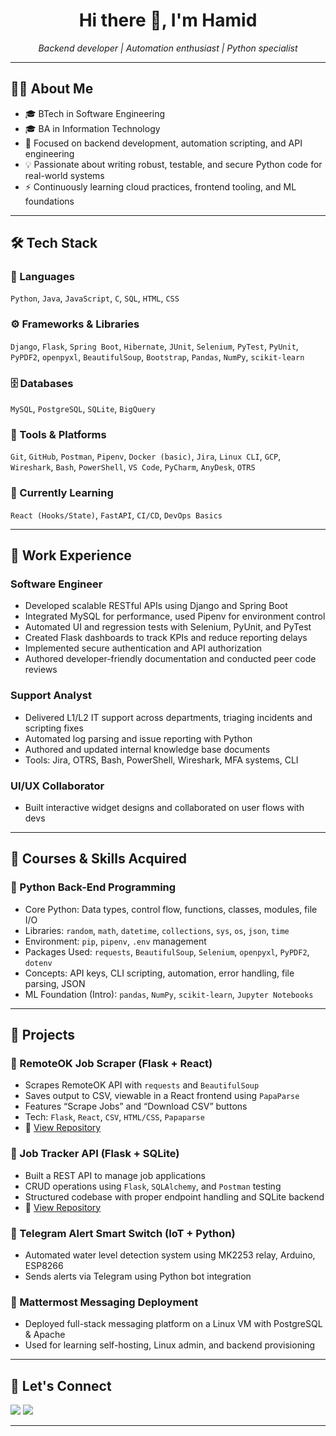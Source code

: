 <h1 align="center">Hi there 👋, I'm Hamid</h1>
<p align="center"><i>Backend developer | Automation enthusiast | Python specialist</i></p>

---

## 🧑‍💻 About Me

- 🎓 BTech in Software Engineering
- 🎓 BA in Information Technology 
- 🧠 Focused on backend development, automation scripting, and API engineering
- 💡 Passionate about writing robust, testable, and secure Python code for real-world systems
- ⚡ Continuously learning cloud practices, frontend tooling, and ML foundations

---

## 🛠️ Tech Stack

### 🧩 Languages
`Python`, `Java`, `JavaScript`, `C`, `SQL`, `HTML`, `CSS`

### ⚙️ Frameworks & Libraries
`Django`, `Flask`, `Spring Boot`, `Hibernate`, `JUnit`, `Selenium`, `PyTest`, `PyUnit`, `PyPDF2`, `openpyxl`, `BeautifulSoup`, `Bootstrap`, `Pandas`, `NumPy`, `scikit-learn`

### 🗄️ Databases
`MySQL`, `PostgreSQL`, `SQLite`, `BigQuery`

### 🧪 Tools & Platforms
`Git`, `GitHub`, `Postman`, `Pipenv`, `Docker (basic)`, `Jira`, `Linux CLI`, `GCP`, `Wireshark`, `Bash`, `PowerShell`, `VS Code`, `PyCharm`, `AnyDesk`, `OTRS`

### 🚀 Currently Learning
`React (Hooks/State)`, `FastAPI`, `CI/CD`, `DevOps Basics`

---

## 💼 Work Experience

### Software Engineer 
- Developed scalable RESTful APIs using Django and Spring Boot
- Integrated MySQL for performance, used Pipenv for environment control
- Automated UI and regression tests with Selenium, PyUnit, and PyTest
- Created Flask dashboards to track KPIs and reduce reporting delays
- Implemented secure authentication and API authorization
- Authored developer-friendly documentation and conducted peer code reviews

### Support Analyst 
- Delivered L1/L2 IT support across departments, triaging incidents and scripting fixes
- Automated log parsing and issue reporting with Python
- Authored and updated internal knowledge base documents
- Tools: Jira, OTRS, Bash, PowerShell, Wireshark, MFA systems, CLI

### UI/UX Collaborator 
- Built interactive widget designs and collaborated on user flows with devs

---

## 🔬 Courses & Skills Acquired

### 📘 Python Back-End Programming 
- Core Python: Data types, control flow, functions, classes, modules, file I/O
- Libraries: `random`, `math`, `datetime`, `collections`, `sys`, `os`, `json`, `time`
- Environment: `pip`, `pipenv`, `.env` management
- Packages Used: `requests`, `BeautifulSoup`, `Selenium`, `openpyxl`, `PyPDF2`, `dotenv`
- Concepts: API keys, CLI scripting, automation, error handling, file parsing, JSON
- ML Foundation (Intro): `pandas`, `NumPy`, `scikit-learn`, `Jupyter Notebooks`

---

## 🚀 Projects

### 📌 RemoteOK Job Scraper (Flask + React)
- Scrapes RemoteOK API with `requests` and `BeautifulSoup`
- Saves output to CSV, viewable in a React frontend using `PapaParse`
- Features “Scrape Jobs” and “Download CSV” buttons
- Tech: `Flask`, `React`, `CSV`, `HTML/CSS`, `Papaparse`
- 🔗 [View Repository](https://github.com/The6ixDev/remoteok-scraper)

### 📌 Job Tracker API (Flask + SQLite)
- Built a REST API to manage job applications
- CRUD operations using `Flask`, `SQLAlchemy`, and `Postman` testing
- Structured codebase with proper endpoint handling and SQLite backend
- 🔗 [View Repository](https://github.com/The6ixDev/job-tracker-api)

### 📌 Telegram Alert Smart Switch (IoT + Python)
- Automated water level detection system using MK2253 relay, Arduino, ESP8266
- Sends alerts via Telegram using Python bot integration

### 📌 Mattermost Messaging Deployment
- Deployed full-stack messaging platform on a Linux VM with PostgreSQL & Apache
- Used for learning self-hosting, Linux admin, and backend provisioning

---

## 🤝 Let's Connect

<p align="left">
  <a href="https://github.com/The6ixDev" target="_blank"><img src="https://img.shields.io/badge/GitHub-%23121011.svg?style=flat-square&logo=github&logoColor=white"/></a>
  <a href="mailto:hamidjalouee@gmail.com"><img src="https://img.shields.io/badge/Gmail-D14836?style=flat-square&logo=gmail&logoColor=white"/></a>
</p>

---
